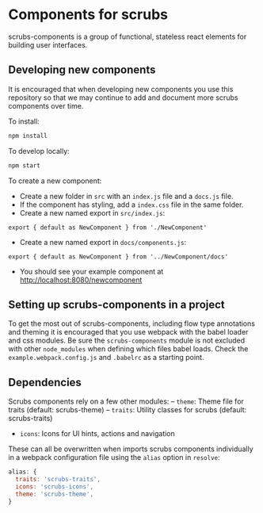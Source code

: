 # Components for scrubs
scrubs-components is a group of functional, stateless react elements for building user interfaces.

## Developing new components
It is encouraged that when developing new components you use this repository so that we may continue to add and document more scrubs components over time.

To install:
``` javascript
npm install
```

To develop locally:
``` javascript
npm start
```

To create a new component:
- Create a new folder in `src` with an `index.js` file and a `docs.js` file.
- If the component has styling, add a `index.css` file in the same folder.
- Create a new named export in `src/index.js`:
```
export { default as NewComponent } from './NewComponent'
```
- Create a new named export in `docs/components.js`:
```
export { default as NewComponent } from '../NewComponent/docs'
```
- You should see your example component at [http://localhost:8080/newcomponent](http://localhost:8080/newcomponent)

## Setting up scrubs-components in a project
To get the most out of scrubs-components, including flow type annotations and theming it is encouraged that you use webpack with the babel loader and css modules. Be sure the `scrubs-components` module is not excluded with other `node_modules` when defining which files babel loads. Check the `example.webpack.config.js` and `.babelrc` as a starting point.

## Dependencies
Scrubs components rely on a few other modules:
– `theme`: Theme file for traits (default: scrubs-theme)
– `traits`: Utility classes for scrubs (default: scrubs-traits)
- `icons`: Icons for UI hints, actions and navigation

These can all be overwritten when imports scrubs components individually in a webpack configuration file using the `alias` option in `resolve`:
```javascript
alias: {
  traits: 'scrubs-traits',
  icons: 'scrubs-icons',
  theme: 'scrubs-theme',
}
```
